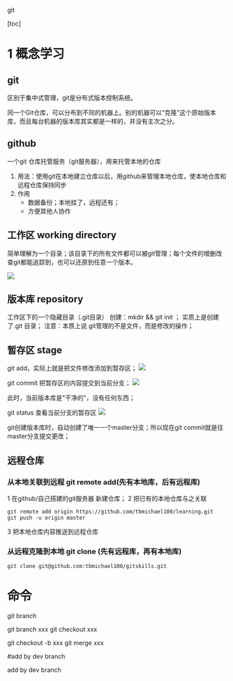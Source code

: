 git

[toc]

# 1 概念学习
##  git 
区别于集中式管理，git是分布式版本控制系统。

同一个Git仓库，可以分布到不同的机器上。别的机器可以“克隆”这个原始版本库，而且每台机器的版本库其实都是一样的，并没有主次之分。

## github 
一个git 仓库托管服务（git服务器），用来托管本地的仓库
    
1. 用法：使用git在本地建立仓库以后，用github来管理本地仓库，使本地仓库和远程仓库保持同步
2. 作用
    * 数据备份；本地挂了，远程还有；  
    * 方便其他人协作

## 工作区 working directory
简单理解为一个目录；该目录下的所有文件都可以被git管理；每个文件的增删改查git都能追踪到，也可以还原到任意一个版本。

![](media/15369937343006/15375891117757.jpg)

## 版本库 repository
工作区下的一个隐藏目录（.git目录）
创建：mkdir && git init ； 实质上是创建了.git 目录；
注意：本质上说 git管理的不是文件，而是修改的操作；

## 暂存区 stage
git add，实际上就是把文件修改添加到暂存区；
![](media/15369937343006/15375888865988.jpg)

git commit 把暂存区的内容提交到当前分支；
![](media/15369937343006/15375889177322.jpg)

此时，当前版本库是"干净的"，没有任何东西；

git status 查看当前分支的暂存区
![](media/15369937343006/15375890746249.jpg)


git创建版本库时，自动创建了唯一一个master分支；所以现在git commit就是往master分支提交更改；


## 远程仓库
### 从本地关联到远程 git remote add(先有本地库，后有远程库)
1 在github/自己搭建的git服务器 新建仓库；
2 把已有的本地仓库与之关联

```
git remote add origin https://github.com/tbmichael100/learning.git
git push -u origin master

```

3 把本地仓库内容推送到远程仓库


### 从远程克隆到本地 git clone (先有远程库，再有本地库)

```
git clone git@github.com:tbmichael100/gitskills.git

```



# 命令
git branch 

git branch xxx
git checkout xxx

git checkout -b xxx
git merge xxx

#add by dev branch

add by dev branch
